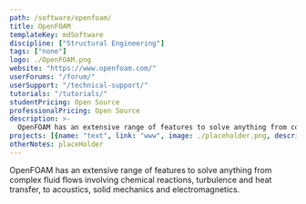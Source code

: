 ```yaml
---
path: /software/openfoam/
title: OpenFOAM
templateKey: mdSoftware
discipline: ["Structural Engineering"]
tags: ["none"]
logo: ./OpenFOAM.png
website: "https://www.openfoam.com/"
userForums: "/forum/"
userSupport: "/technical-support/"
tutorials: "/tutorials/"
studentPricing: Open Source
professionalPricing: Open Source
description: >-
  OpenFOAM has an extensive range of features to solve anything from complex fluid flows involving chemical reactions, turbulence and heat transfer, to acoustics, solid mechanics and electromagnetics.
projects: [{name: "text", link: "www", image: ./placeholder.png, description: "blah blah"}]
otherNotes: placeHolder
---
```


OpenFOAM has an extensive range of features to solve anything from complex fluid flows involving chemical reactions, turbulence and heat transfer, to acoustics, solid mechanics and electromagnetics.
